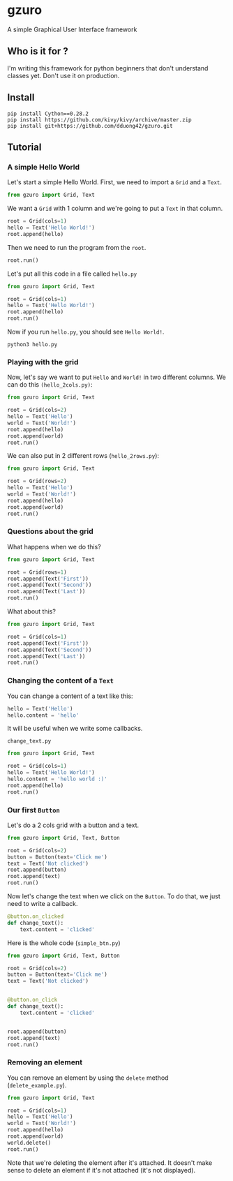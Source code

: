 # gzuro
A simple Graphical User Interface framework

## Who is it for ?

I'm writing this framework for python beginners that don't understand classes yet. Don't use it on production.

## Install

```
pip install Cython==0.28.2
pip install https://github.com/kivy/kivy/archive/master.zip
pip install git+https://github.com/dduong42/gzuro.git
```

## Tutorial

### A simple Hello World

Let's start a simple Hello World. First, we need to import a `Grid` and a `Text`.

```python
from gzuro import Grid, Text
```

We want a `Grid` with 1 column and we're going to put a `Text` in that column.

```python
root = Grid(cols=1)
hello = Text('Hello World!')
root.append(hello)
```

Then we need to run the program from the `root`.

```python
root.run()
```

Let's put all this code in a file called `hello.py`

```python
from gzuro import Grid, Text

root = Grid(cols=1)
hello = Text('Hello World!')
root.append(hello)
root.run()
```

Now if you run `hello.py`, you should see `Hello World!`.

```
python3 hello.py
```

### Playing with the grid

Now, let's say we want to put `Hello` and `World!` in two different columns. We can do this `(hello_2cols.py)`:

```python
from gzuro import Grid, Text

root = Grid(cols=2)
hello = Text('Hello')
world = Text('World!')
root.append(hello)
root.append(world)
root.run()
```

We can also put in 2 different rows (`hello_2rows.py`):

```python
from gzuro import Grid, Text

root = Grid(rows=2)
hello = Text('Hello')
world = Text('World!')
root.append(hello)
root.append(world)
root.run()
```

### Questions about the grid

What happens when we do this?

```python
from gzuro import Grid, Text

root = Grid(rows=1)
root.append(Text('First'))
root.append(Text('Second'))
root.append(Text('Last'))
root.run()
```

What about this?

```python
from gzuro import Grid, Text

root = Grid(cols=1)
root.append(Text('First'))
root.append(Text('Second'))
root.append(Text('Last'))
root.run()
```

### Changing the content of a `Text`

You can change a content of a text like this:

```python
hello = Text('Hello')
hello.content = 'hello'
```

It will be useful when we write some callbacks.

`change_text.py`
```python
from gzuro import Grid, Text

root = Grid(cols=1)
hello = Text('Hello World!')
hello.content = 'hello world :)'
root.append(hello)
root.run()
```

### Our first `Button`

Let's do a 2 cols grid with a button and a text.

```python
from gzuro import Grid, Text, Button

root = Grid(cols=2)
button = Button(text='Click me')
text = Text('Not clicked')
root.append(button)
root.append(text)
root.run()
```

Now let's change the text when we click on the `Button`. To do that, we just need to write a callback.

```python
@button.on_clicked
def change_text():
    text.content = 'clicked'
```

Here is the whole code (`simple_btn.py`)

```python
from gzuro import Grid, Text, Button

root = Grid(cols=2)
button = Button(text='Click me')
text = Text('Not clicked')


@button.on_click
def change_text():
    text.content = 'clicked'


root.append(button)
root.append(text)
root.run()
```

### Removing an element

You can remove an element by using the `delete` method (`delete_example.py`).

```python
from gzuro import Grid, Text

root = Grid(cols=1)
hello = Text('Hello')
world = Text('World!')
root.append(hello)
root.append(world)
world.delete()
root.run()
```

Note that we're deleting the element after it's attached. It doesn't make sense to delete an element if it's not attached (it's not displayed).

